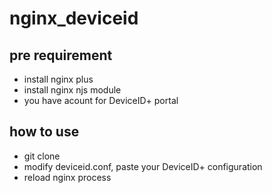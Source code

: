 # nginx_deviceid

## pre requirement
- install nginx plus
- install nginx njs module
- you have acount for DeviceID+ portal

## how to use
- git clone <here>
- modify deviceid.conf, paste your DeviceID+ configuration
- reload nginx process
  
